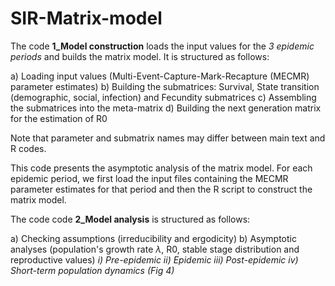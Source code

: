 # SIR-Matrix-model

The code **1_Model construction** loads the input values for the *3 epidemic periods* and builds the matrix model. It is structured as follows:

  a) Loading input values (Multi-Event-Capture-Mark-Recapture (MECMR) parameter estimates)
  b) Building the submatrices: Survival, State transition (demographic, social, infection) and Fecundity submatrices
  c) Assembling the submatrices into the meta-matrix
  d) Building the next generation matrix for the estimation of R0


Note that parameter and submatrix names may differ between main text and R codes.

This code presents the asymptotic analysis of the matrix model. For each epidemic period, we first load the input files containing the MECMR parameter estimates for that period and then the R script to construct the matrix model.
  
The code code **2_Model analysis** is structured as follows:

  a) Checking assumptions (irreducibility and ergodicity) 
  b) Asymptotic analyses (population's growth rate $\lambda$, R0, stable stage distribution and reproductive values)
    *i) Pre-epidemic
    ii) Epidemic
    iii) Post-epidemic
    iv) Short-term population dynamics (Fig 4)*

